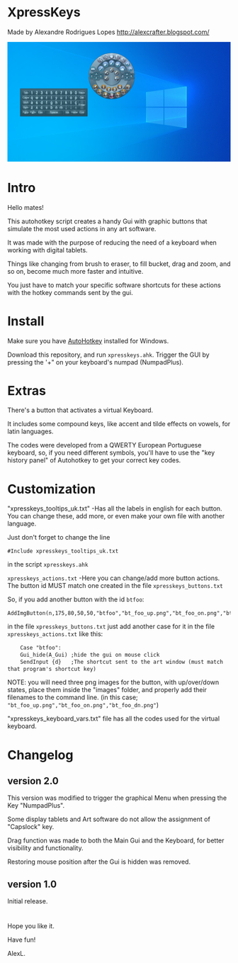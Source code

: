 # XpressKeys 

Made by Alexandre Rodrigues Lopes http://alexcrafter.blogspot.com/

![screenshot](screenshot.png)

# Intro

Hello mates!

This autohotkey script creates a handy Gui with graphic buttons that simulate the most used actions in any art software.

It was made with the purpose of reducing the need of a keyboard when working with digital tablets.

Things like changing from brush to eraser, to fill bucket, drag and zoom, and so on, become much more faster and intuitive.

You just have to match your specific software shortcuts for these actions with the hotkey commands sent by the gui.

# Install

Make sure you have [AutoHotkey](https://www.autohotkey.com/) installed for Windows.

Download this repository, and run `xpresskeys.ahk`. Trigger the GUI by pressing the '+" on your keyboard's numpad (NumpadPlus).

# Extras

There's a button that activates a virtual Keyboard.

It includes some compound keys, like accent and tilde effects on vowels, for latin languages.

The codes were developed from a QWERTY European Portuguese keyboard, so, if you need different symbols, you'll have to use the "key history panel" of Autohotkey to get your correct key codes.

# Customization

"xpresskeys_tooltips_uk.txt" -Has all the labels in english for each button. You can change these, add more, or even make your own file with another language.

Just don't forget to change the line
```
#Include xpresskeys_tooltips_uk.txt
```
in the script `xpresskeys.ahk`

`xpresskeys_actions.txt` -Here you can change/add more button actions. The button id MUST match one created in the file `xpresskeys_buttons.txt`

So, if you add another button with the id `btfoo`:
```
AddImgButton(n,175,80,50,50,"btfoo","bt_foo_up.png","bt_foo_on.png","bt_foo_dn.png")
```
in the file `xpresskeys_buttons.txt`
just add another case for it in the file `xpresskeys_actions.txt`
like this:
```
	Case "btfoo":
	Gui_hide(A_Gui)	;hide the gui on mouse click
	SendInput {d}	;The shortcut sent to the art window (must match that program's shortcut key)
```
NOTE: you will need three png images for the button, with up/over/down states, place them inside the "images" folder, and properly add their filenames to the command line.
(in this case; `"bt_foo_up.png","bt_foo_on.png","bt_foo_dn.png"`)

"xpresskeys_keyboard_vars.txt" file has all the codes used for the virtual keyboard.

# Changelog

## version 2.0

This version was modified to trigger the graphical Menu when pressing the Key "NumpadPlus".

Some display tablets and Art software do not allow the assignment of "Capslock" key.

Drag function was made to both the Main Gui and the Keyboard, for better visibility and functionality.

Restoring mouse position after the Gui is hidden was removed.

## version 1.0

Initial release.

# 

Hope you like it.

Have fun!

AlexL.
